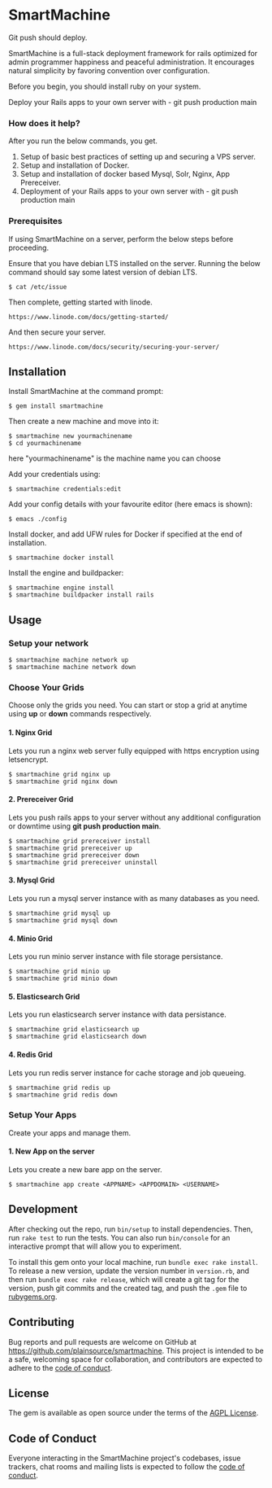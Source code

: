 # SmartMachine

Git push should deploy.

SmartMachine is a full-stack deployment framework for rails optimized for admin programmer happiness and peaceful administration. It encourages natural simplicity by favoring convention over configuration.

Before you begin, you should install ruby on your system.

Deploy your Rails apps to your own server with - git push production main

### How does it help?

After you run the below commands, you get.
1. Setup of basic best practices of setting up and securing a VPS server.
2. Setup and installation of Docker.
3. Setup and installation of docker based Mysql, Solr, Nginx, App Prereceiver.
4. Deployment of your Rails apps to your own server with - git push production main

### Prerequisites

If using SmartMachine on a server, perform the below steps before proceeding.

Ensure that you have debian LTS installed on the server.
Running the below command should say some latest version of debian LTS.

    $ cat /etc/issue

Then complete, getting started with linode.

    https://www.linode.com/docs/getting-started/

And then secure your server.

    https://www.linode.com/docs/security/securing-your-server/

## Installation

Install SmartMachine at the command prompt:

    $ gem install smartmachine

Then create a new machine and move into it:

    $ smartmachine new yourmachinename
    $ cd yourmachinename

here "yourmachinename" is the machine name you can choose

Add your credentials using:

    $ smartmachine credentials:edit

Add your config details with your favourite editor (here emacs is shown):

    $ emacs ./config

Install docker, and add UFW rules for Docker if specified at the end of installation.

    $ smartmachine docker install

Install the engine and buildpacker:

    $ smartmachine engine install
    $ smartmachine buildpacker install rails

## Usage

### Setup your network

    $ smartmachine machine network up
    $ smartmachine machine network down

### Choose Your Grids

Choose only the grids you need. You can start or stop a grid at anytime using <b>up</b> or <b>down</b> commands respectively.

#### 1. Nginx Grid
Lets you run a nginx web server fully equipped with https encryption using letsencrypt.
    
    $ smartmachine grid nginx up
    $ smartmachine grid nginx down

#### 2. Prereceiver Grid
Lets you push rails apps to your server without any additional configuration or downtime using <b>git push production main</b>.

    $ smartmachine grid prereceiver install
    $ smartmachine grid prereceiver up
    $ smartmachine grid prereceiver down
    $ smartmachine grid prereceiver uninstall

#### 3. Mysql Grid
Lets you run a mysql server instance with as many databases as you need.

    $ smartmachine grid mysql up
    $ smartmachine grid mysql down

#### 4. Minio Grid
Lets you run minio server instance with file storage persistance.

    $ smartmachine grid minio up
    $ smartmachine grid minio down

#### 5. Elasticsearch Grid
Lets you run elasticsearch server instance with data persistance.

    $ smartmachine grid elasticsearch up
    $ smartmachine grid elasticsearch down

#### 4. Redis Grid
Lets you run redis server instance for cache storage and job queueing.

    $ smartmachine grid redis up
    $ smartmachine grid redis down

### Setup Your Apps

Create your apps and manage them.

#### 1. New App on the server
Lets you create a new bare app on the server.

    $ smartmachine app create <APPNAME> <APPDOMAIN> <USERNAME>

## Development

After checking out the repo, run `bin/setup` to install dependencies. Then, run `rake test` to run the tests. You can also run `bin/console` for an interactive prompt that will allow you to experiment.

To install this gem onto your local machine, run `bundle exec rake install`. To release a new version, update the version number in `version.rb`, and then run `bundle exec rake release`, which will create a git tag for the version, push git commits and the created tag, and push the `.gem` file to [rubygems.org](https://rubygems.org).

## Contributing

Bug reports and pull requests are welcome on GitHub at https://github.com/plainsource/smartmachine. This project is intended to be a safe, welcoming space for collaboration, and contributors are expected to adhere to the [code of conduct](https://github.com/plainsource/smartmachine/blob/main/CODE_OF_CONDUCT.md).

## License

The gem is available as open source under the terms of the [AGPL License](https://www.gnu.org/licenses/agpl-3.0.html).

## Code of Conduct

Everyone interacting in the SmartMachine project's codebases, issue trackers, chat rooms and mailing lists is expected to follow the [code of conduct](https://github.com/plainsource/smartmachine/blob/main/CODE_OF_CONDUCT.md).
